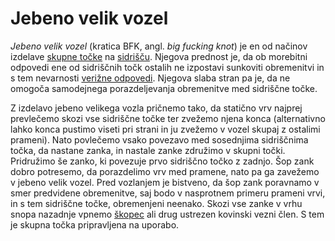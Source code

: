 # Jebeno velik vozel

_Jebeno velik vozel_ (kratica BFK, angl. _big fucking knot_) je en od načinov izdelave [skupne točke](skupna-tocka) na [sidrišču](sidrisce). Njegova prednost je, da ob morebitni odpovedi ene od sidriščnih točk ostalih ne izpostavi sunkoviti obremenitvi in s tem nevarnosti [verižne odpovedi](verizna-odpoved). Njegova slaba stran pa je, da ne omogoča samodejnega porazdeljevanja obremenitve med sidriščne točke.

Z izdelavo jebeno velikega vozla pričnemo tako, da statično vrv najprej prevlečemo skozi vse sidriščne točke ter zvežemo njena konca (alternativno lahko konca pustimo viseti pri strani in ju zvežemo v vozel skupaj z ostalimi prameni). Nato povlečemo vsako povezavo med sosednjima sidriščnima točka, da nastane zanka, in nastale zanke združimo v skupni točki. Pridružimo še zanko, ki povezuje prvo sidriščno točko z zadnjo. Šop zank dobro potresemo, da porazdelimo vrv med pramene, nato pa ga zavežemo v jebeno velik vozel. Pred vozlanjem je bistveno, da šop zank poravnamo v smer predvidene obremenitve, saj bodo v nasprotnem primeru prameni vrvi, in s tem sidriščne točke, obremenjeni neenako. Skozi vse zanke v vrhu snopa nazadnje vpnemo [škopec](skopec) ali drug ustrezen kovinski vezni člen. S tem je skupna točka pripravljena na uporabo.
